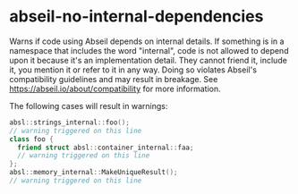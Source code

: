 # abseil-no-internal-dependencies

Warns if code using Abseil depends on internal details. If something is
in a namespace that includes the word \"internal\", code is not allowed
to depend upon it because it\'s an implementation detail. They cannot
friend it, include it, you mention it or refer to it in any way. Doing
so violates Abseil\'s compatibility guidelines and may result in
breakage. See <https://abseil.io/about/compatibility> for more
information.

The following cases will result in warnings:

```c++
absl::strings_internal::foo();
// warning triggered on this line
class foo {
  friend struct absl::container_internal::faa;
  // warning triggered on this line
};
absl::memory_internal::MakeUniqueResult();
// warning triggered on this line
```

